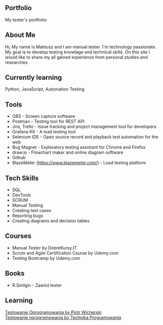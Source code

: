 ## Portfolio

My tester's portfiolio

## About Me 
Hi, My name is Mateusz and I am manual tester. I'm technology passionate. My goal is to develop testing knowlage and technical skills. On this site I would like to share my all gained experience from personal studies and researches

## Currently learning 
Python, JavaScript, Automation Testing

## Tools 
* OBS - Screen capture software
* Postman - Testing tool for REST API
* Jira, Trello - Issue tracking and project management tool for developers
* Grafana K6 - A load testing tool
* Selenium IDE - Open source record and playback test automation for the web
* Bug Magnet - Exploratory testing assistant for Chrome and Firefox
* draw.io - Flowchart maker and online diagram software
* Github
* BlazeMeter (https://www.blazemeter.com/) - Load testing platform

## Tech Skills 
* SQL
* DevTools
* SCRUM
* Manual Testing 
* Creating test cases
* Reporting bugs
* Creating diagrams and decision tables

## Courses 
* Manual Tester by DobreKursy.IT
* Scrum and Agile Certification Course by Udemy.com
* Testing Bootcamp by Udemy.com

## Books 
* R.Smilgin - Zawód tester

## Learning 
[Testowanie Oprogramowania by Piotr Wicherski](https://pwicherski.gitbook.io/testowanie-oprogramowania/) <br/>
[Testowanie oprogramowania by Technika Programowania](https://www.youtube.com/playlist?list=PL7NAC-bkGBcG2Nv7NiejNgm43SKR7Leq9)
